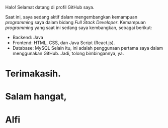 Halo! Selamat datang di profil GitHub saya.

  Saat ini, saya sedang aktif dalam mengembangkan kemampuan _programming_ saya dalam bidang _Full Stack Developer_. 
Kemampuan _programming_ yang saat ini sedang saya kembangkan, sebagai berikut:
* Backend: Java
* Frontend: HTML, CSS, dan Java Script (React.js).
* Database: MySQL
  Selain itu, ini adalah penggunaan pertama saya dalam menggunakan GitHub. Jadi, tolong bimbingannya, ya.
  
# Terimakasih.


# Salam hangat,
# Alfi
